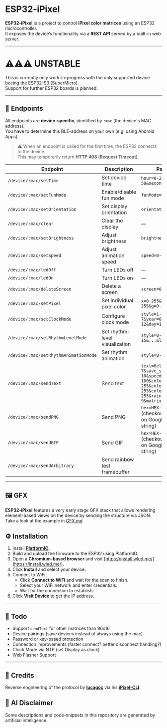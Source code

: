 # ESP32-iPixel

**ESP32-iPixel** is a project to control **iPixel color matrices** using an ESP32 microcontroller.  
It exposes the device’s functionality via a **REST API** served by a built-in web server.

---

# ⚠️⚠️⚠️ UNSTABLE
This is currently only work-in-progress with the only supported device beeing the ESP32-S3 (SuperMicro).  
Support for further ESP32 boards is planned.  

---

## 📡 Endpoints
All endpoints are **device-specific**, identified by `:mac` (the device's MAC address).  
You have to determine this BLE-address on your own (e.g. using Android Apps).  

> ⚠️ When an endpoint is called for the first time, the ESP32 connects to the device.  
> This may temporarily return **HTTP 408 (Request Timeout)**.

| Endpoint                              | Description                    | Parameters                                                                                                                        |
| ------------------------------------- | ------------------------------ | --------------------------------------------------------------------------------------------------------------------------------- |
| `/device/:mac/setTime`                | Set device time                | `hour=0-23&minute=0-59&second=0-59`                                                                                               |
| `/device/:mac/setFunMode`             | Enable/disable fun mode        | `funMode=true/false`                                                                                                              |
| `/device/:mac/setOrientation`         | Set display orientation        | `orientation=0-2`                                                                                                                 |
| `/device/:mac/clear`                  | Clear the display              | —                                                                                                                                 |
| `/device/:mac/setBrightness`          | Adjust brightness              | `brightness=0-100`                                                                                                                |
| `/device/:mac/setSpeed`               | Adjust animation speed         | `speed=0-100`                                                                                                                     |
| `/device/:mac/ledOff`                 | Turn LEDs off                  | —                                                                                                                                 |
| `/device/:mac/ledOn`                  | Turn LEDs on                   | —                                                                                                                                 |
| `/device/:mac/deleteScreen`           | Delete a screen                | `screen=0-10`                                                                                                                     |
| `/device/:mac/setPixel`               | Set individual pixel color     | `x=0-255&y=0-255&r=0-255&g=0-255&b=0-255`                                                                                         |
| `/device/:mac/setClockMode`           | Configure clock mode           | `style=1-8&dayOfWeek=1-7&year=0-99&month=1-12&day=1-31`                                                                           |
| `/device/:mac/setRhythmLevelMode`     | Set rhythm-level visualization | `style=0-4&l0=0-15&...&l14=0-15`                                                                                                  |
| `/device/:mac/setRhythmAnimationMode` | Set rhythm animation           | `style=0-1&frame=0-7`                                                                                                             |
| `/device/:mac/sendText`               | Send text                      | `text=Hello&animation=0-7&save_slot=1-10&speed=0-100&colorR=0-255&colorG=0-255&colorB=0-255&rainbow_mode=0-9&matrix_height=0-255` |
| `/device/:mac/sendPNG`                | Send PNG                       | `hex=HEX-STRING` (checkout 'File to Hex' on Google to get the hex string)                                                         |
| `/device/:mac/sendGIF`                | Send GIF                       | `hex=HEX-STRING` (checkout 'File to Hex' on Google to get the hex string)                                                         |
| `/device/:mac/sendArbitrary`          | Send rainbow test framebuffer  |                                                                                                                                   |
---

## 🖼️ GFX
**ESP32-iPixel** features a very early stage GFX stack that allows rendering element-based views on the device by sending the structure via JSON.  
Take a look at the example in [GFX.md](GFX.md)


## ⚙️ Installation
1. Install **[PlatformIO](https://platformio.org/)**.
2. Build and upload the firmware to the ESP32 using PlatformIO.
3. Open a **Chromium-based browser** and visit [https://install.wled.me/](https://install.wled.me/).
4. Click **Install** and select your device.
5. Connect to WiFi:
   * Click **Connect to WiFi** and wait for the scan to finish.
   * Select your WiFi network and enter credentials.
   * Wait for the connection to establish.
6. Click **Visit Device** to get the IP address.

---
## 📝 Todo
* Support `sendText` for other matrices than 96x16
* Device pairings (save devices instead of always using the mac)
* Password or key-based protection
* Connection improvements (faster connect? better disconnect handling?)
* Clock Mode via NTP (set Display as clock)
* Web Flasher Support
---

## 🙏 Credits
Reverse engineering of the protocol by **[lucagoc](https://github.com/lucagoc)** via his **[iPixel-CLI](https://github.com/lucagoc/iPixel-CLI)**.

## 🤖 AI Disclaimer
Some descriptions and code-snippets in this repository are generated by artificial intelligence.  